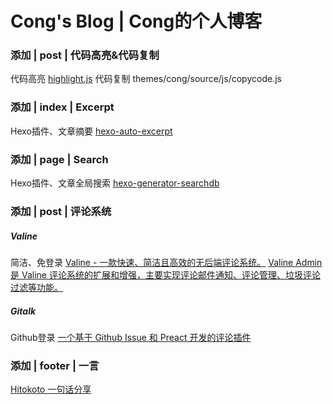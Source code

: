 # Cong's Blog | Cong的个人博客

### 添加 | post | 代码高亮&代码复制
代码高亮
[highlight.js](https://highlightjs.org/)
代码复制
themes/cong/source/js/copycode.js

### 添加 | index | Excerpt
Hexo插件、文章摘要
[hexo-auto-excerpt](https://github.com/ashisherc/hexo-auto-excerpt)

### 添加 | page | Search
Hexo插件、文章全局搜索
[hexo-generator-searchdb](https://github.com/theme-next/hexo-generator-searchdb)

### 添加 | post | 评论系统
##### Valine
简洁、免登录
[Valine - 一款快速、简洁且高效的无后端评论系统。](https://valine.js.org/)
[Valine Admin 是 Valine 评论系统的扩展和增强，主要实现评论邮件通知、评论管理、垃圾评论过滤等功能。](https://github.com/DesertsP/Valine-Admin)
##### Gitalk
Github登录
[一个基于 Github Issue 和 Preact 开发的评论插件](https://gitalk.github.io/)

### 添加 | footer | 一言
[Hitokoto 一句话分享](https://hitokoto.cn/)
